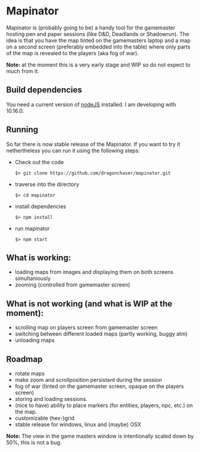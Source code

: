 # Mapinator

Mapinator is (probably going to be) a handy tool for the gamemaster hosting pen and paper sessions (like D&D, Deadlands or Shadowrun).
The idea is that you have the map tinted on the gamemasters laptop and a map on a second screen (preferably embedded into the table) where only parts of the map is revealed to the players (aka fog of war).

**Note:** at the moment this is a very early stage and WIP so do not expect to much from it.

## Build dependencies

You need a current version of [nodeJS](https://nodejs.org/en/) installed.
I am developing with 10.16.0.

## Running

So far there is now stable release of the Mapinator. If you want to try it nethertheless you can run it using the following steps:

- Check out the code

  ```
  $> git clone https://github.com/dragonchaser/mapinator.git
  ```
- traverse into the directory

  ```
  $> cd mapinator
  ```
- install dependencies
  ```
  $> npm install
  ```

- run mapinator
  ```
  $> npm start
  ```

## What is working:

- loading maps from images and displaying them on both screens simultaniously
- zooming (controlled from gamemaster screen)

## What is not working (and what is WIP at the moment):

- scrolling map on players screen from gamemaster screen
- switching between different loaded maps (partly working, buggy atm)
- unloading maps

## Roadmap
- rotate maps
- make zoom and scrollposition persistant during the session
- fog of war (tinted on the gamemaster screen, opaque on the players screen)
- storing and loading sessions.
- (nice to have) ability to place markers (for entities, players, npc, etc.) on the map.
- customizable (hex-)grid
- stable release for windows, linux and (maybe) OSX

**Note:** The view in the game masters window is intentionally scaled down by 50%, this is not a bug.
